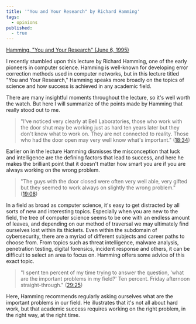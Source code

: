 ```yaml
---
title: '"You and Your Research" by Richard Hamming'
tags:
  - opinions
published: 
  - true
---
```

  
[Hamming, "You and Your Research" (June 6, 1995)][youtube-link]

I recently stumbled upon this lecture by Richard Hamming, one of the early pioneers in computer science.  Hamming is well-known for developing error correction methods used in computer networks, but in this lecture titled "You and Your Research," Hamming speaks more broadly on the topics of science and how success is achieved in any academic field.

There are many insightful moments throughout the lecture, so it's well worth the watch.  But here I will summarize of the points made by Hamming that really stood out to me.

> "I've noticed very clearly at Bell Laboratories, those who work with the door shut may be working just as hard ten years later but they don't know what to work on.  They are not connected to reality.  Those who had the door open may very well know what's important." ([18:34][timestamp-18:34])

Earlier on in the lecture Hamming dismisses the misconception that luck and intelligence are the defining factors that lead to success, and here he makes the brilliant point that it doesn't matter how smart you are if you are always working on the wrong problem.

> "The guys with the door closed were often very well able, very gifted but they seemed to work always on slightly the wrong problem." ([19:08][timestamp-19:08])

In a field as broad as computer science, it's easy to get distracted by all sorts of new and interesting topics. Especially when you are new to the field, the tree of computer science seems to be one with an endless amount of leaves, and depending on our method of traversal we may ultimately find ourselves lost within its thickets.  Even within the subdomain of cybersecurity, there are a myriad of different subjects and career paths to choose from.  From topics such as threat intelligence, malware analysis, penetration testing, digital forensics, incident response and others, it can be difficult to select an area to focus on.  Hamming offers some advice of this exact topic.

> "I spent ten percent of my time trying to answer the question, 'what are the important problems in my field?' Ten percent.  Friday afternoon straight-through." ([29:25][timestamp-29:25])

Here, Hamming recommends regularly asking ourselves what are the important problems in our field.  He illustrates that it's not all about hard work, but that academic success requires working on the right problem, in the right way, at the right time.

[youtube-link]: https://youtu.be/a1zDuOPkMSw?si=MIUeGof8ki9bOfHL 
[timestamp-18:34]: https://youtu.be/a1zDuOPkMSw?si=ipuznsmSb3mAYryv&t=1114
[timestamp-19:08]: https://youtu.be/a1zDuOPkMSw?si=Lr7OZQhkhXRRsKmO&t=1148
[timestamp-29:25]: https://youtu.be/a1zDuOPkMSw?si=eIJHCqG_jYlltTzr&t=1765